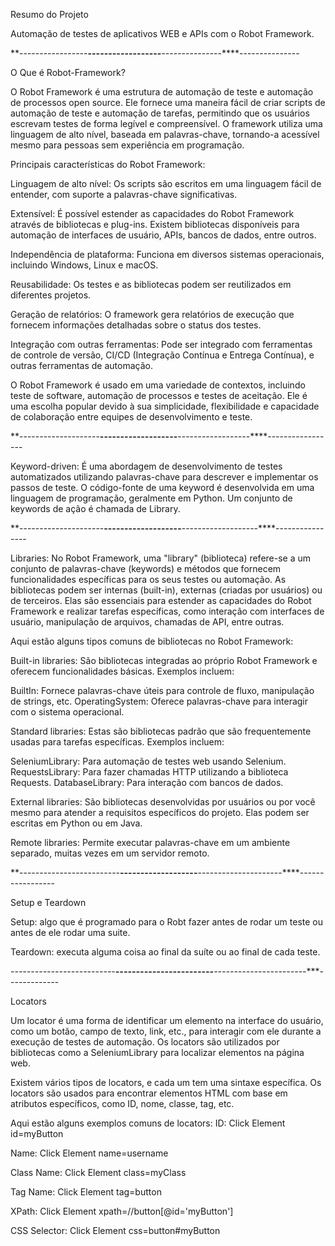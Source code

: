 Resumo do Projeto

Automação de testes de aplicativos WEB e APIs com o Robot Framework.

**-----------------****------------------****---------------****---------------

O Que é Robot-Framework?

O Robot Framework é uma estrutura de automação de teste e automação de 
processos open source. Ele fornece uma maneira fácil de criar scripts de 
automação de teste e automação de tarefas, permitindo que os usuários 
escrevam testes de forma legível e compreensível. 
O framework utiliza uma linguagem de alto nível, baseada em palavras-chave, 
tornando-a acessível mesmo para pessoas sem experiência em programação.

Principais características do Robot Framework:

Linguagem de alto nível: Os scripts são escritos em uma linguagem fácil de 
entender, com suporte a palavras-chave significativas.

Extensível: É possível estender as capacidades do Robot Framework através de 
bibliotecas e plug-ins. Existem bibliotecas disponíveis para automação de 
interfaces de usuário, APIs, bancos de dados, entre outros.

Independência de plataforma: Funciona em diversos sistemas operacionais, 
incluindo Windows, Linux e macOS.

Reusabilidade: Os testes e as bibliotecas podem ser reutilizados em diferentes 
projetos.

Geração de relatórios: O framework gera relatórios de execução que fornecem 
informações detalhadas sobre o status dos testes.

Integração com outras ferramentas: Pode ser integrado com ferramentas de controle 
de versão, CI/CD (Integração Contínua e Entrega Contínua), e outras ferramentas 
de automação.

O Robot Framework é usado em uma variedade de contextos, incluindo teste de software, 
automação de processos e testes de aceitação. Ele é uma escolha popular devido à sua 
simplicidade, flexibilidade e capacidade de colaboração entre equipes de desenvolvimento 
e teste.

**--------------------****-------------------****------------------****-----------------

Keyword-driven: É uma abordagem de desenvolvimento de testes automatizados utilizando
palavras-chave para descrever e implementar os passos de teste.
O código-fonte de uma keyword é desenvolvida em uma linguagem de programação, geralmente
em Python.
Um conjunto de keywords de ação é chamada de Library.

**---------------------****-------------------****-------------------****----------------

Libraries: No Robot Framework, uma "library" (biblioteca) refere-se a um conjunto de 
palavras-chave (keywords) e métodos que fornecem funcionalidades específicas para os 
seus testes ou automação. As bibliotecas podem ser internas (built-in), externas 
(criadas por usuários) ou de terceiros. 
Elas são essenciais para estender as capacidades do Robot Framework e realizar tarefas 
específicas, como interação com interfaces de usuário, manipulação de arquivos, chamadas 
de API, entre outras.

Aqui estão alguns tipos comuns de bibliotecas no Robot Framework:

Built-in libraries: São bibliotecas integradas ao próprio Robot Framework e oferecem
funcionalidades básicas. Exemplos incluem:

BuiltIn: Fornece palavras-chave úteis para controle de fluxo, manipulação de strings, etc.
OperatingSystem: Oferece palavras-chave para interagir com o sistema operacional.

Standard libraries: Estas são bibliotecas padrão que são frequentemente usadas para tarefas 
específicas. Exemplos incluem:

SeleniumLibrary: Para automação de testes web usando Selenium.
RequestsLibrary: Para fazer chamadas HTTP utilizando a biblioteca Requests.
DatabaseLibrary: Para interação com bancos de dados.

External libraries: São bibliotecas desenvolvidas por usuários ou por você mesmo para atender 
a requisitos específicos do projeto. Elas podem ser escritas em Python ou em Java.

Remote libraries: Permite executar palavras-chave em um ambiente separado, muitas vezes 
em um servidor remoto.

**-------------------------****-------------------****---------------------****-----------------

Setup e Teardown

Setup: algo que é programado para o Robt fazer antes de rodar um teste ou antes de ele 
rodar uma suite.

Teardown: executa alguma coisa ao final da suíte ou ao final de cada teste.


*--------------------------****------------------------****-----------------------****-------------

Locators

Um locator é uma forma de identificar um elemento na interface do usuário, como um botão, 
campo de texto, link, etc., para interagir com ele durante a execução de testes de automação. 
Os locators são utilizados por bibliotecas como a SeleniumLibrary para localizar elementos na página web.

Existem vários tipos de locators, e cada um tem uma sintaxe específica. Os locators são usados para encontrar 
elementos HTML com base em atributos específicos, como ID, nome, classe, tag, etc.

Aqui estão alguns exemplos comuns de locators:
ID:
Click Element    id=myButton

Name:
Click Element    name=username

Class Name:
Click Element    class=myClass

Tag Name:
Click Element    tag=button

XPath:
Click Element    xpath=//button[@id='myButton']

CSS Selector:
Click Element    css=button#myButton




